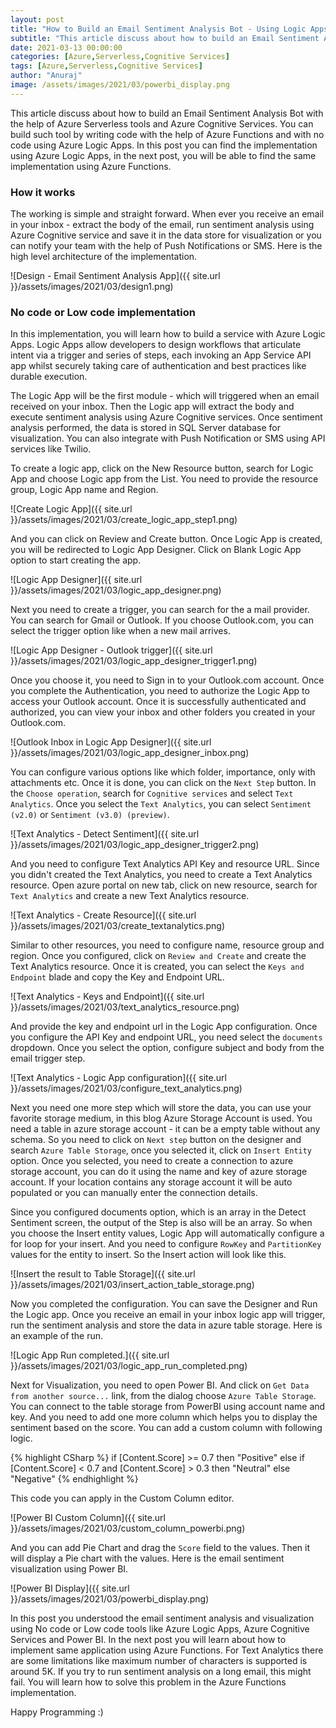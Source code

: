 ```yaml
---
layout: post
title: "How to Build an Email Sentiment Analysis Bot - Using Logic Apps"
subtitle: "This article discuss about how to build an Email Sentiment Analysis Bot with the help of Azure Serverless tools and Azure Cognitive Services."
date: 2021-03-13 00:00:00
categories: [Azure,Serverless,Cognitive Services]
tags: [Azure,Serverless,Cognitive Services]
author: "Anuraj"
image: /assets/images/2021/03/powerbi_display.png
---
```

This article discuss about how to build an Email Sentiment Analysis Bot with the help of Azure Serverless tools and Azure Cognitive Services. You can build such tool by writing code with the help of Azure Functions and with no code using Azure Logic Apps. In this post you can find the implementation using Azure Logic Apps, in the next post, you will be able to find the same implementation using Azure Functions.

### How it works
The working is simple and straight forward. When ever you receive an email in your inbox - extract the body of the email, run sentiment analysis using Azure Cognitive service and save it in the data store for visualization or you can notify your team with the help of Push Notifications or SMS. Here is the high level architecture of the implementation.

![Design - Email Sentiment Analysis App]({{ site.url }}/assets/images/2021/03/design1.png)

### No code or Low code implementation
In this implementation, you will learn how to build a service with Azure Logic Apps. Logic Apps allow developers to design workflows that articulate intent via a trigger and series of steps, each invoking an App Service API app whilst securely taking care of authentication and best practices like durable execution. 

The Logic App will be the first module - which will triggered when an email received on your inbox. Then the Logic app will extract the body and execute sentiment analysis using Azure Cognitive services. Once sentiment analysis performed, the data is stored in SQL Server database for visualization. You can also integrate with Push Notification or SMS using API services like Twilio.

To create a logic app, click on the New Resource button, search for Logic App and choose Logic app from the List. You need to provide the resource group, Logic App name and Region.

![Create Logic App]({{ site.url }}/assets/images/2021/03/create_logic_app_step1.png)

And you can click on Review and Create button. Once Logic App is created, you will be redirected to Logic App Designer. Click on Blank Logic App option to start creating the app. 

![Logic App Designer]({{ site.url }}/assets/images/2021/03/logic_app_designer.png)

Next you need to create a trigger, you can search for the a mail provider. You can search for Gmail or Outlook. If you choose Outlook.com, you can select the trigger option like when a new mail arrives.

![Logic App Designer - Outlook trigger]({{ site.url }}/assets/images/2021/03/logic_app_designer_trigger1.png)

Once you choose it, you need to Sign in to your Outlook.com account. Once you complete the Authentication, you need to authorize the Logic App to access your Outlook account. Once it is successfully authenticated and authorized, you can view your inbox and other folders you created in your Outlook.com.

![Outlook Inbox in Logic App Designer]({{ site.url }}/assets/images/2021/03/logic_app_designer_inbox.png)

You can configure various options like which folder, importance, only with attachments etc. Once it is done, you can click on the `Next Step` button. In the `Choose operation`, search for `Cognitive services` and select `Text Analytics`. Once you select the `Text Analytics`, you can select `Sentiment (v2.0)` or `Sentiment (v3.0) (preview)`.

![Text Analytics - Detect Sentiment]({{ site.url }}/assets/images/2021/03/logic_app_designer_trigger2.png)

And you need to configure Text Analytics API Key and resource URL. Since you didn't created the Text Analytics, you need to create a Text Analytics resource. Open azure portal on new tab, click on new resource, search for `Text Analytics` and create a new Text Analytics resource.

![Text Analytics - Create Resource]({{ site.url }}/assets/images/2021/03/create_textanalytics.png)

Similar to other resources, you need to configure name, resource group and region. Once you configured, click on `Review and Create` and create the Text Analytics resource. Once it is created, you can select the `Keys and Endpoint` blade and copy the Key and Endpoint URL.

![Text Analytics - Keys and Endpoint]({{ site.url }}/assets/images/2021/03/text_analytics_resource.png)

And provide the key and endpoint url in the Logic App configuration. Once you configure the API Key and endpoint URL, you need select the `documents` dropdown. Once you select the option, configure subject and body from the email trigger step.

![Text Analytics - Logic App configuration]({{ site.url }}/assets/images/2021/03/configure_text_analytics.png)

Next you need one more step which will store the data, you can use your favorite storage medium, in this blog Azure Storage Account is used. You need a table in azure storage account - it can be a empty table without any schema. So you need to click on `Next step` button on the designer and search `Azure Table Storage`, once you selected it, click on `Insert Entity` option. Once you selected, you need to create a connection to azure storage account, you can do it using the name and key of azure storage account. If your location contains any storage account it will be auto populated or you can manually enter the connection details. 

Since you configured documents option, which is an array in the Detect Sentiment screen, the output of the Step is also will be an array. So when you choose the Insert entity values, Logic App will automatically configure a for loop for your insert. And you need to configure `RowKey` and `PartitionKey` values for the entity to insert. So the Insert action will look like this.

![Insert the result to Table Storage]({{ site.url }}/assets/images/2021/03/insert_action_table_storage.png)

Now you completed the configuration. You can save the Designer and Run the Logic app. Once you receive an email in your inbox logic app will trigger, run the sentiment analysis and store the data in azure table storage. Here is an example of the run.

![Logic App Run completed.]({{ site.url }}/assets/images/2021/03/logic_app_run_completed.png)

Next for Visualization, you need to open Power BI. And click on `Get Data from another source...` link, from the dialog choose `Azure Table Storage`. You can connect to the table storage from PowerBI using account name and key. And you need to add one more column which helps you to display the sentiment based on the score. You can add a custom column with following logic.

{% highlight CSharp %}
if [Content.Score] >= 0.7 then "Positive"
else if [Content.Score] < 0.7 and [Content.Score] > 0.3 then "Neutral"
else "Negative"
{% endhighlight %}

This code you can apply in the Custom Column editor.

![Power BI Custom Column]({{ site.url }}/assets/images/2021/03/custom_column_powerbi.png)

And you can add Pie Chart and drag the `Score` field to the values. Then it will display a Pie chart with the values. Here is the email sentiment visualization using Power BI.

![Power BI Display]({{ site.url }}/assets/images/2021/03/powerbi_display.png)

In this post you understood the email sentiment analysis and visualization using No code or Low code tools like Azure Logic Apps, Azure Cognitive Services and Power BI. In the next post you will learn about how to implement same application using Azure Functions. For Text Analytics there are some limitations like maximum number of characters is supported is around 5K. If you try to run sentiment analysis on a long email, this might fail. You will learn how to solve this problem in the Azure Functions implementation.

Happy Programming :)